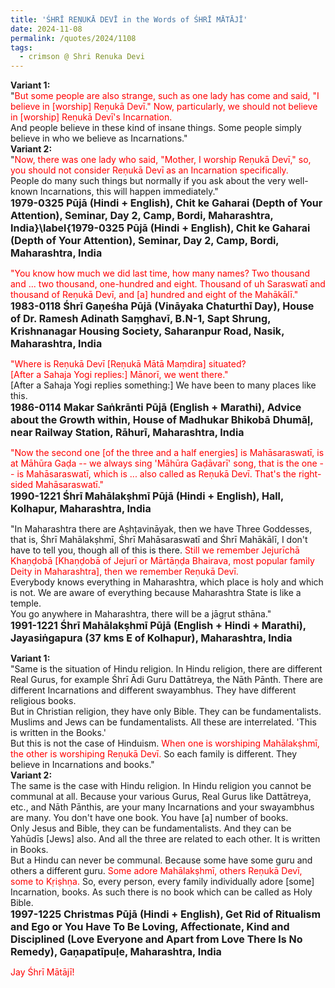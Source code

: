 ```yaml
---
title: 'ŚHRĪ REṆUKĀ DEVĪ in the Words of ŚHRĪ MĀTĀJĪ'
date: 2024-11-08
permalink: /quotes/2024/1108
tags:
  - crimson @ Shri Renuka Devi
---
```


<div class="para-divider"></div>

<p>
<b>Variant 1:</b><br>
"<font color="red">But some people are also strange, such as one lady has come and said, "I believe in [worship] Reṇukā Devī." Now, particularly, we should not believe in [worship] Reṇukā Devī's Incarnation.</font><br>
And people believe in these kind of insane things. Some people simply believe in who we believe as Incarnations."<br>
<b>Variant 2:</b><br>
"<font color="red">Now, there was one lady who said, "Mother, I worship Reṇukā Devī," so, you should not consider Reṇukā Devī as an Incarnation specifically.</font><br>
People do many such things but normally if you ask about the very well-known Incarnations, this will happen immediately."<br>
<font size="+0"><b>1979-0325 Pūjā (Hindi + English), Chit ke Gaharai (Depth of Your Attention), Seminar, Day 2, Camp, Bordi, Maharashtra, India}\label{1979-0325 Pūjā (Hindi + English), Chit ke Gaharai (Depth of Your Attention), Seminar, Day 2, Camp, Bordi, Maharashtra, India</b></font>
</p>

<div class="para-divider"></div>

<p>
<font color="red">"You know how much we did last time, how many names? Two thousand and ... two thousand, one-hundred and eight. Thousand of uh Saraswatī and thousand of Reṇukā Devī, and [a] hundred and eight of the Mahākālī."</font><br>
<font size="+0"><b>1983-0118 Śhrī Gaṇeśha Pūjā (Vināyaka Chaturthī Day), House of Dr. Ramesh Adinath Saṃghavī, B.N-1, Sapt Shrung, Krishnanagar Housing Society, Saharanpur Road, Nasik, Maharashtra, India</b></font>
</p>

<div class="para-divider"></div>

<p>
<font color="red">"Where is Reṇukā Devī [Reṇukā Mātā Maṃdira] situated?<br>
[After a Sahaja Yogi replies:] Mānorī, we went there."</font><br>
[After a Sahaja Yogi replies something:] We have been to many places like this.<br>
<font size="+0"><b>1986-0114 Makar Saṅkrānti Pūjā (English + Marathi), Advice about the Growth within, House of Madhukar Bhikobā Dhumāḷ, near Railway Station, Rāhurī, Maharashtra, India</b></font>
</p>

<div class="para-divider"></div>

<p>
<font color="red">"Now the second one [of the three and a half energies] is Mahāsaraswatī, is at Māhūra Gaḍa -- we always sing 'Māhūra Gaḍāvarī' song, that is the one -- is Mahāsaraswatī, which is ... also called as Reṇukā Devī. That's the right-sided Mahāsaraswatī."</font><br>
<font size="+0"><b>1990-1221 Śhrī Mahālakṣhmī Pūjā (Hindi + English), Hall, Kolhapur, Maharashtra, India</b></font>
</p>

<div class="para-divider"></div>

<p>
"In Maharashtra there are Aṣhṭavināyak, then we have Three Goddesses, that is, Śhrī Mahālakṣhmī, Śhrī Mahāsaraswatī and Śhrī Mahākālī, I don't have to tell you, though all of this is there. <font color="red">Still we remember Jejurīchā Khaṇḍobā [Khaṇḍobā of Jejurī or Mārtāṇḍa Bhairava, most popular family Deity in Maharashtra], then we remember Reṇukā Devī.</font><br>
Everybody knows everything in Maharashtra, which place is holy and which is not. We are aware of everything because Maharashtra State is like a temple.<br>
You go anywhere in Maharashtra, there will be a jāgṛut sthāna."<br>
<font size="+0"><b>1991-1221 Śhrī Mahālakṣhmī Pūjā (English + Hindi + Marathi), Jayasiṅgapura (37 kms E of Kolhapur), Maharashtra, India</b></font>
</p>

<div class="para-divider"></div>

<p>
<b>Variant 1:</b><br>
"Same is the situation of Hindu religion. In Hindu religion, there are different Real Gurus, for example Śhrī Ādi Guru Dattātreya, the Nāth Pānth. There are different Incarnations and different swayambhus. They have different religious books.<br>
But in Christian religion, they have only Bible. They can be fundamentalists. Muslims and Jews can be fundamentalists. All these are interrelated. 'This is written in the Books.'<br>
But this is not the case of Hinduism. <font color="red">When one is worshiping Mahālakṣhmī, the other is worshiping Reṇukā Devī.</font> So each family is different. They believe in Incarnations and books."<br>
<b>Variant 2:</b><br>
The same is the case with Hindu religion. In Hindu religion you cannot be communal at all. Because your various Gurus, Real Gurus like Dattātreya, etc., and Nāth Pānthis, are your many Incarnations and your swayambhus are many. You don't have one book. You have [a] number of books.<br>
Only Jesus and Bible, they can be fundamentalists. And they can be Yahūdīs [Jews] also. And all the three are related to each other. It is written in Books.<br>
But a Hindu can never be communal. Because some have some guru and others a different guru. <font color="red">Some adore Mahālakṣhmī, others Reṇukā Devī, some to Kṛiṣhṇa.</font> So, every person, every family individually adore [some] Incarnation, books. As such there is no book which can be called as Holy Bible.<br>
<font size="+0"><b>1997-1225 Christmas Pūjā (Hindi + English), Get Rid of Ritualism and Ego or You Have To Be Loving, Affectionate, Kind and Disciplined (Love Everyone and Apart from Love There Is No Remedy), Gaṇapatīpuḷe, Maharashtra, India</b></font>
</p>

<div class="para-divider"></div>

<p style="color:red;">Jay Śhrī Mātājī!<br></p>